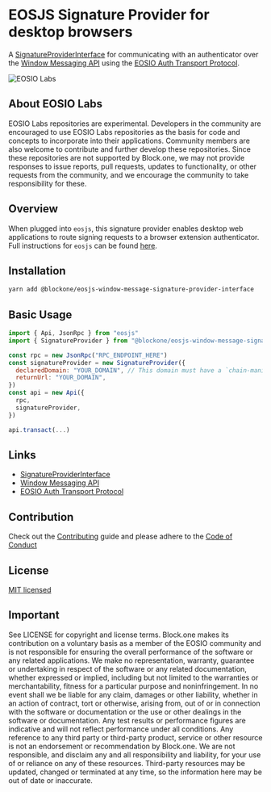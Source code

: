 # EOSJS Signature Provider for desktop browsers

A [SignatureProviderInterface](https://github.com/EOSIO/eosjs-signature-provider-interface) for communicating with an authenticator over the [Window Messaging API](https://developer.mozilla.org/en-US/docs/Web/API/Window/postMessage) using the [EOSIO Auth Transport Protocol](https://github.com/EOSIO/eosio-auth-transport-protocol-specification).

![EOSIO Labs](https://img.shields.io/badge/EOSIO-Labs-5cb3ff.svg)

## About EOSIO Labs

EOSIO Labs repositories are experimental.  Developers in the community are encouraged to use EOSIO Labs repositories as the basis for code and concepts to incorporate into their applications. Community members are also welcome to contribute and further develop these repositories. Since these repositories are not supported by Block.one, we may not provide responses to issue reports, pull requests, updates to functionality, or other requests from the community, and we encourage the community to take responsibility for these.

## Overview

When plugged into `eosjs`, this signature provider enables desktop web applications to route signing requests to a browser extension authenticator. Full instructions for `eosjs` can be found [here](https://github.com/EOSIO/eosjs).

## Installation

```bash
yarn add @blockone/eosjs-window-message-signature-provider-interface

```

## Basic Usage

```javascript
import { Api, JsonRpc } from "eosjs"
import { SignatureProvider } from "@blockone/eosjs-window-message-signature-provider-interface"

const rpc = new JsonRpc("RPC_ENDPOINT_HERE")
const signatureProvider = new SignatureProvider({
  declaredDomain: "YOUR_DOMAIN", // This domain must have a `chain-manifests.json` file at the root
  returnUrl: "YOUR_DOMAIN",
})
const api = new Api({
  rpc,
  signatureProvider,
})

api.transact(...)

```

## Links
- [SignatureProviderInterface](https://github.com/EOSIO/eosjs-signature-provider-interface)
- [Window Messaging API](https://developer.mozilla.org/en-US/docs/Web/API/Window/postMessage)
- [EOSIO Auth Transport Protocol](https://github.com/EOSIO/eosio-auth-transport-protocol-specification)

## Contribution
Check out the [Contributing](https://github.com/EOSIO/eosjs-window-message-signature-provider-interface/blob/develop/CONTRIBUTING.md) guide and please adhere to the [Code of Conduct](https://github.com/EOSIO/eosjs-window-message-signature-provider-interface/blob/develop/CONTRIBUTING.md#conduct)

## License
[MIT licensed](https://github.com/EOSIO/eosjs-window-message-signature-provider-interface/blob/develop/LICENSE)

## Important

See LICENSE for copyright and license terms.  Block.one makes its contribution on a voluntary basis as a member of the EOSIO community and is not responsible for ensuring the overall performance of the software or any related applications.  We make no representation, warranty, guarantee or undertaking in respect of the software or any related documentation, whether expressed or implied, including but not limited to the warranties or merchantability, fitness for a particular purpose and noninfringement. In no event shall we be liable for any claim, damages or other liability, whether in an action of contract, tort or otherwise, arising from, out of or in connection with the software or documentation or the use or other dealings in the software or documentation.  Any test results or performance figures are indicative and will not reflect performance under all conditions.  Any reference to any third party or third-party product, service or other resource is not an endorsement or recommendation by Block.one.  We are not responsible, and disclaim any and all responsibility and liability, for your use of or reliance on any of these resources. Third-party resources may be updated, changed or terminated at any time, so the information here may be out of date or inaccurate.
